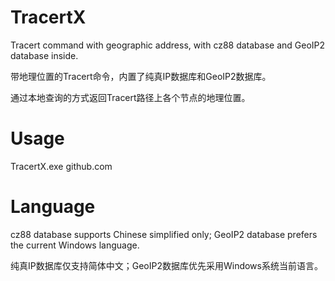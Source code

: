 # TracertX

Tracert command with geographic address, with cz88 database and GeoIP2 database inside. 

带地理位置的Tracert命令，内置了纯真IP数据库和GeoIP2数据库。

通过本地查询的方式返回Tracert路径上各个节点的地理位置。

# Usage

TracertX.exe github.com

# Language

cz88 database supports Chinese simplified only; GeoIP2 database prefers the current Windows language.

纯真IP数据库仅支持简体中文；GeoIP2数据库优先采用Windows系统当前语言。

